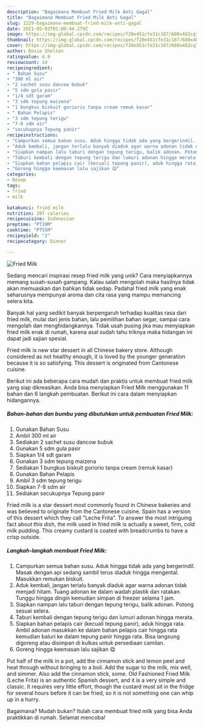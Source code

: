 ```yaml
---
description: "Bagaimana Membuat Fried Milk Anti Gagal"
title: "Bagaimana Membuat Fried Milk Anti Gagal"
slug: 1229-bagaimana-membuat-fried-milk-anti-gagal
date: 2021-05-03T01:00:44.279Z
image: https://img-global.cpcdn.com/recipes/f20e451cfe31c187/680x482cq70/fried-milk-foto-resep-utama.jpg
thumbnail: https://img-global.cpcdn.com/recipes/f20e451cfe31c187/680x482cq70/fried-milk-foto-resep-utama.jpg
cover: https://img-global.cpcdn.com/recipes/f20e451cfe31c187/680x482cq70/fried-milk-foto-resep-utama.jpg
author: Roxie Shelton
ratingvalue: 4.9
reviewcount: 14
recipeingredient:
- " Bahan Susu"
- "300 ml air"
- "2 sachet susu dancow bubuk"
- "5 sdm gula pasir"
- "1/4 sdt garam"
- "3 sdm tepung maizena"
- "1 bungkus biskuit goriorio tanpa cream remuk kasar"
- " Bahan Pelapis"
- "3 sdm tepung terigu"
- "7-8 sdm air"
- "secukupnya Tepung panir"
recipeinstructions:
- "Campurkan semua bahan susu. Aduk hingga tidak ada yang bergerindil. Masak dengan api sedang sambil terus diaduk hingga mengental. Masukkan remukan biskuit."
- "Aduk kembali, jangan terlalu banyak diaduk agar warna adonan tidak menjadi hitam. Tuang adonan ke dalam wadah plastik dan ratakan. Tunggu hingga dingin kemudian simpan di freezer selama 1 jam."
- "Siapkan nampan lalu taburi dengan tepung terigu, balik adonan. Potong sesuai selera."
- "Taburi kembali dengan tepung terigu dan lumuri adonan hingga merata."
- "Siapkan bahan pelapis cair (kecuali tepung panir), aduk hingga rata. Ambil adonan masukkan ke dalam bahan pelapis cair hingga rata kemudian baluri ke dalam tepung panir hingga rata. Bisa langsung digoreng atau disimpan di kulkas untuk persediaan camilan."
- "Goreng hingga keemasan lalu sajikan 😋"
categories:
- Resep
tags:
- fried
- milk

katakunci: fried milk 
nutrition: 207 calories
recipecuisine: Indonesian
preptime: "PT19M"
cooktime: "PT55M"
recipeyield: "2"
recipecategory: Dinner

---
```



![Fried Milk](https://img-global.cpcdn.com/recipes/f20e451cfe31c187/680x482cq70/fried-milk-foto-resep-utama.jpg)

Sedang mencari inspirasi resep fried milk yang unik? Cara menyiapkannya memang susah-susah gampang. Kalau salah mengolah maka hasilnya tidak akan memuaskan dan bahkan tidak sedap. Padahal fried milk yang enak seharusnya mempunyai aroma dan cita rasa yang mampu memancing selera kita.

Banyak hal yang sedikit banyak berpengaruh terhadap kualitas rasa dari fried milk, mulai dari jenis bahan, lalu pemilihan bahan segar, sampai cara mengolah dan menghidangkannya. Tidak usah pusing jika mau menyiapkan fried milk enak di rumah, karena asal sudah tahu triknya maka hidangan ini dapat jadi sajian spesial.

Fried milk is new star dessert in all Chinese bakery store. Although considered as not healthy enough, it is loved by the younger generation because it is so satisfying. This dessert is originated from Cantonese cuisine.


Berikut ini ada beberapa cara mudah dan praktis untuk membuat fried milk yang siap dikreasikan. Anda bisa menyiapkan Fried Milk menggunakan 11 bahan dan 6 langkah pembuatan. Berikut ini cara dalam menyiapkan hidangannya.

<!--inarticleads1-->

##### Bahan-bahan dan bumbu yang dibutuhkan untuk pembuatan Fried Milk:

1. Gunakan  Bahan Susu
1. Ambil 300 ml air
1. Sediakan 2 sachet susu dancow bubuk
1. Gunakan 5 sdm gula pasir
1. Siapkan 1/4 sdt garam
1. Gunakan 3 sdm tepung maizena
1. Sediakan 1 bungkus biskuit goriorio tanpa cream (remuk kasar)
1. Gunakan  Bahan Pelapis
1. Ambil 3 sdm tepung terigu
1. Siapkan 7-8 sdm air
1. Sediakan secukupnya Tepung panir


Fried milk is a star dessert most commonly found in Chinese bakeries and was believed to originate from the Cantonese cuisine. Spain has a version of this dessert which they call &#34;Leche Frita&#34;. To answer the most intriguing fact about this dish, the milk used in fried milk is actually a sweet, firm, cold milk pudding. This creamy custard is coated with breadcrumbs to have a crisp outside. 

<!--inarticleads2-->

##### Langkah-langkah membuat Fried Milk:

1. Campurkan semua bahan susu. Aduk hingga tidak ada yang bergerindil. Masak dengan api sedang sambil terus diaduk hingga mengental. Masukkan remukan biskuit.
1. Aduk kembali, jangan terlalu banyak diaduk agar warna adonan tidak menjadi hitam. Tuang adonan ke dalam wadah plastik dan ratakan. Tunggu hingga dingin kemudian simpan di freezer selama 1 jam.
1. Siapkan nampan lalu taburi dengan tepung terigu, balik adonan. Potong sesuai selera.
1. Taburi kembali dengan tepung terigu dan lumuri adonan hingga merata.
1. Siapkan bahan pelapis cair (kecuali tepung panir), aduk hingga rata. Ambil adonan masukkan ke dalam bahan pelapis cair hingga rata kemudian baluri ke dalam tepung panir hingga rata. Bisa langsung digoreng atau disimpan di kulkas untuk persediaan camilan.
1. Goreng hingga keemasan lalu sajikan 😋


Put half of the milk in a pot, add the cinnamon stick and lemon peel and heat through without bringing to a boil. Add the sugar to the milk, mix well, and simmer. Also add the cinnamon stick, some. Old Fashioned Fried Milk (Leche Frita) is an authentic Spanish dessert, and it is a very simple and classic. It requires very little effort, though the custard must sit in the fridge for several hours before it can be fried, so it is not something one can whip up in a hurry. 

Bagaimana? Mudah bukan? Itulah cara membuat fried milk yang bisa Anda praktikkan di rumah. Selamat mencoba!
